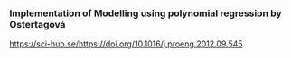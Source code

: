 ### Implementation of Modelling using polynomial regression by Ostertagová
https://sci-hub.se/https://doi.org/10.1016/j.proeng.2012.09.545
